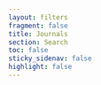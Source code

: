```yaml
---
layout: filters
fragment: false
title: Journals
section: Search
toc: false
sticky_sidenav: false
highlight: false
---
```

